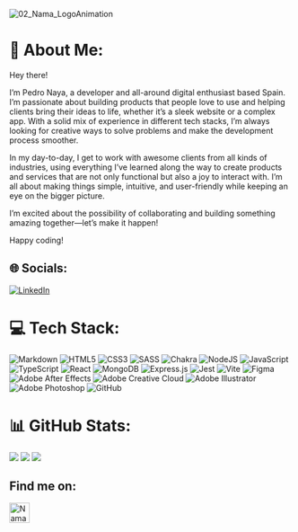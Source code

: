 ![02_Nama_LogoAnimation](https://github.com/NamaWorks/NamaWorks/assets/136508151/ed690a3a-971f-4c1c-bf22-186252870ca9)

# 💫 About Me:
Hey there!

I’m Pedro Naya, a developer and all-around digital enthusiast based Spain. I’m passionate about building products that people love to use and helping clients bring their ideas to life, whether it’s a sleek website or a complex app. With a solid mix of experience in different tech stacks, I’m always looking for creative ways to solve problems and make the development process smoother.

In my day-to-day, I get to work with awesome clients from all kinds of industries, using everything I’ve learned along the way to create products and services that are not only functional but also a joy to interact with. I’m all about making things simple, intuitive, and user-friendly while keeping an eye on the bigger picture.

I’m excited about the possibility of collaborating and building something amazing together—let’s make it happen!

Happy coding!

## 🌐 Socials:
[![LinkedIn](https://img.shields.io/badge/LinkedIn-%230077B5.svg?logo=linkedin&logoColor=white)](https://linkedin.com/in/pedro-naya) 

# 💻 Tech Stack:
![Markdown](https://img.shields.io/badge/markdown-%23000000.svg?style=for-the-badge&logo=markdown&logoColor=white)
![HTML5](https://img.shields.io/badge/html5-%23E34F26.svg?style=for-the-badge&logo=html5&logoColor=white)
![CSS3](https://img.shields.io/badge/css3-%231572B6.svg?style=for-the-badge&logo=css3&logoColor=white)
![SASS](https://img.shields.io/badge/SASS-hotpink.svg?style=for-the-badge&logo=SASS&logoColor=white)
![Chakra](https://img.shields.io/badge/chakra-%234ED1C5.svg?style=for-the-badge&logo=chakraui&logoColor=white)
![NodeJS](https://img.shields.io/badge/node.js-6DA55F?style=for-the-badge&logo=node.js&logoColor=white)
![JavaScript](https://img.shields.io/badge/javascript-%23323330.svg?style=for-the-badge&logo=javascript&logoColor=%23F7DF1E)
![TypeScript](https://img.shields.io/badge/typescript-%23007ACC.svg?style=for-the-badge&logo=typescript&logoColor=white)
![React](https://img.shields.io/badge/react-%2320232a.svg?style=for-the-badge&logo=react&logoColor=%2361DAFB)
![MongoDB](https://img.shields.io/badge/MongoDB-%234ea94b.svg?style=for-the-badge&logo=mongodb&logoColor=white)
![Express.js](https://img.shields.io/badge/express.js-%23404d59.svg?style=for-the-badge&logo=express&logoColor=%2361DAFB)
![Jest](https://img.shields.io/badge/-jest-%23C21325?style=for-the-badge&logo=jest&logoColor=white)
![Vite](https://img.shields.io/badge/vite-%23646CFF.svg?style=for-the-badge&logo=vite&logoColor=white)
![Figma](https://img.shields.io/badge/figma-%23F24E1E.svg?style=for-the-badge&logo=figma&logoColor=white)
![Adobe After Effects](https://img.shields.io/badge/Adobe%20After%20Effects-9999FF.svg?style=for-the-badge&logo=Adobe%20After%20Effects&logoColor=white) 
![Adobe Creative Cloud](https://img.shields.io/badge/Adobe%20Creative%20Cloud-DA1F26.svg?style=for-the-badge&logo=Adobe%20Creative%20Cloud&logoColor=white) 
![Adobe Illustrator](https://img.shields.io/badge/adobe%20illustrator-%23FF9A00.svg?style=for-the-badge&logo=adobe%20illustrator&logoColor=white) 
![Adobe Photoshop](https://img.shields.io/badge/adobe%20photoshop-%2331A8FF.svg?style=for-the-badge&logo=adobe%20photoshop&logoColor=white) 
![GitHub](https://img.shields.io/badge/github-%23121011.svg?style=for-the-badge&logo=github&logoColor=white)
<!-- ![TailwindCSS](https://img.shields.io/badge/tailwindcss-%2338B2AC.svg?style=for-the-badge&logo=tailwind-css&logoColor=white) -->
# 📊 GitHub Stats:
![](https://github-readme-stats.vercel.app/api?username=NamaWorks&theme=dark&hide_border=true&include_all_commits=true&count_private=true)
![](https://github-readme-streak-stats.herokuapp.com/?user=NamaWorks&theme=dark&hide_border=true)
![](https://github-readme-stats.vercel.app/api/top-langs/?username=NamaWorks&theme=dark&hide_border=true&include_all_commits=true&count_private=true&layout=compact)



## Find me on:

<div>
<!-- 	<a href="https://www.nama.works/">Personal Website</a> -->
	<a href="https://nama.works/"><img width="36" src="https://res.cloudinary.com/dgrhbsilh/image/upload/v1702472970/Nama/Neon_Aqua_Logo_b0ktoz.svg" alt="NamaWorks"></a>
<!-- 	<a href="https://www.linkedin.com/in/pedro-naya">LinkedIn</a> -->
<!-- 	<a href="[https://nama.works/](https://www.linkedin.com/in/pedro-naya-907820148/)"><img width="36" src="https://res.cloudinary.com/dgrhbsilh/image/upload/v1716959471/Nama/linkedin_kw3ses.png" alt="LinkedIn"></a> -->
</div>
